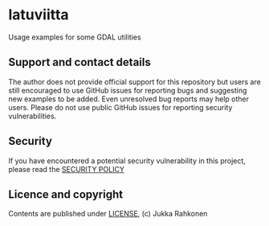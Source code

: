# latuviitta
Usage examples for some GDAL utilities
## Support and contact details
The author does not provide official support for this repository but users are still encouraged
to use GitHub issues for reporting bugs and suggesting new examples to be added. Even unresolved bug reports
may help other users.
Please do not use public GitHub issues for reporting security vulnerabilities.
## Security
If you have encountered a potential security vulnerability in this project, please read the [SECURITY POLICY](/SECURITY.md)
## Licence and copyright
Contents are published under [LICENSE](/LICENSE), (c) Jukka Rahkonen
